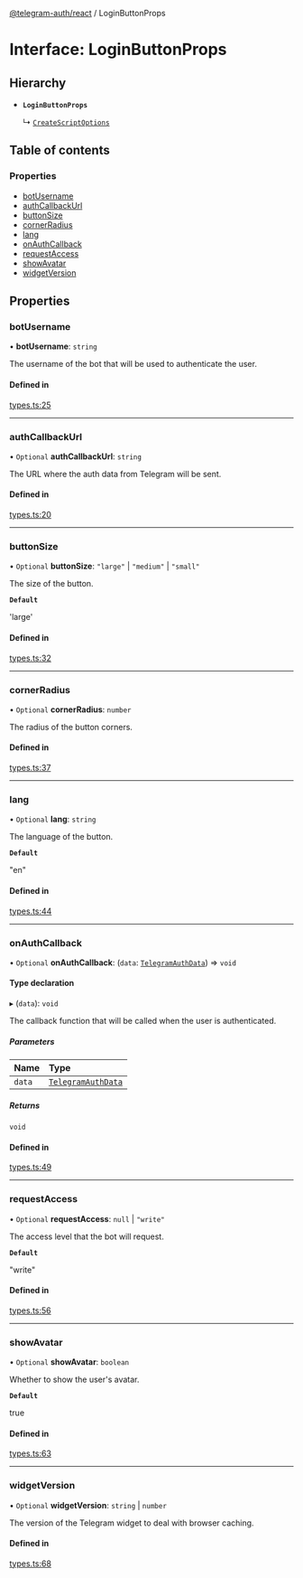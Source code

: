 [@telegram-auth/react](../README.md) / LoginButtonProps

# Interface: LoginButtonProps

## Hierarchy

- **`LoginButtonProps`**

  ↳ [`CreateScriptOptions`](CreateScriptOptions.md)

## Table of contents

### Properties

- [botUsername](LoginButtonProps.md#botusername)
- [authCallbackUrl](LoginButtonProps.md#authcallbackurl)
- [buttonSize](LoginButtonProps.md#buttonsize)
- [cornerRadius](LoginButtonProps.md#cornerradius)
- [lang](LoginButtonProps.md#lang)
- [onAuthCallback](LoginButtonProps.md#onauthcallback)
- [requestAccess](LoginButtonProps.md#requestaccess)
- [showAvatar](LoginButtonProps.md#showavatar)
- [widgetVersion](LoginButtonProps.md#widgetversion)

## Properties

### botUsername

• **botUsername**: `string`

The username of the bot that will be used to authenticate the user.

#### Defined in

[types.ts:25](https://github.com/manzoorwanijk/telegram-auth/blob/063fb29/packages/react/src/types.ts#L25)

___

### authCallbackUrl

• `Optional` **authCallbackUrl**: `string`

The URL where the auth data from Telegram will be sent.

#### Defined in

[types.ts:20](https://github.com/manzoorwanijk/telegram-auth/blob/063fb29/packages/react/src/types.ts#L20)

___

### buttonSize

• `Optional` **buttonSize**: ``"large"`` \| ``"medium"`` \| ``"small"``

The size of the button.

**`Default`**

'large'

#### Defined in

[types.ts:32](https://github.com/manzoorwanijk/telegram-auth/blob/063fb29/packages/react/src/types.ts#L32)

___

### cornerRadius

• `Optional` **cornerRadius**: `number`

The radius of the button corners.

#### Defined in

[types.ts:37](https://github.com/manzoorwanijk/telegram-auth/blob/063fb29/packages/react/src/types.ts#L37)

___

### lang

• `Optional` **lang**: `string`

The language of the button.

**`Default`**

"en"

#### Defined in

[types.ts:44](https://github.com/manzoorwanijk/telegram-auth/blob/063fb29/packages/react/src/types.ts#L44)

___

### onAuthCallback

• `Optional` **onAuthCallback**: (`data`: [`TelegramAuthData`](TelegramAuthData.md)) => `void`

#### Type declaration

▸ (`data`): `void`

The callback function that will be called when the user is authenticated.

##### Parameters

| Name | Type |
| :------ | :------ |
| `data` | [`TelegramAuthData`](TelegramAuthData.md) |

##### Returns

`void`

#### Defined in

[types.ts:49](https://github.com/manzoorwanijk/telegram-auth/blob/063fb29/packages/react/src/types.ts#L49)

___

### requestAccess

• `Optional` **requestAccess**: ``null`` \| ``"write"``

The access level that the bot will request.

**`Default`**

"write"

#### Defined in

[types.ts:56](https://github.com/manzoorwanijk/telegram-auth/blob/063fb29/packages/react/src/types.ts#L56)

___

### showAvatar

• `Optional` **showAvatar**: `boolean`

Whether to show the user's avatar.

**`Default`**

true

#### Defined in

[types.ts:63](https://github.com/manzoorwanijk/telegram-auth/blob/063fb29/packages/react/src/types.ts#L63)

___

### widgetVersion

• `Optional` **widgetVersion**: `string` \| `number`

The version of the Telegram widget to deal with browser caching.

#### Defined in

[types.ts:68](https://github.com/manzoorwanijk/telegram-auth/blob/063fb29/packages/react/src/types.ts#L68)
